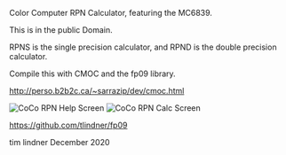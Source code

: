 Color Computer RPN Calculator, featuring the MC6839.

This is in the public Domain.

RPNS is the single precision calculator, and RPND is the double precision calculator.

Compile this with CMOC and the fp09 library.

http://perso.b2b2c.ca/~sarrazip/dev/cmoc.html

![CoCo RPN Help Screen](https://github.com/user-attachments/assets/71ef99b1-bd1f-4827-9fd7-a21cb9882382)
![CoCo RPN Calc Screen](https://github.com/user-attachments/assets/8ee9e9fa-fa1a-44c8-8b6b-87c1e93258c8)

https://github.com/tlindner/fp09

tim lindner
December 2020
